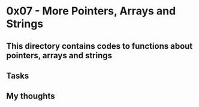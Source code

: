 # 0x07 - More Pointers, Arrays and Strings

## This directory contains codes to functions about pointers, arrays and strings

## Tasks


## My thoughts
